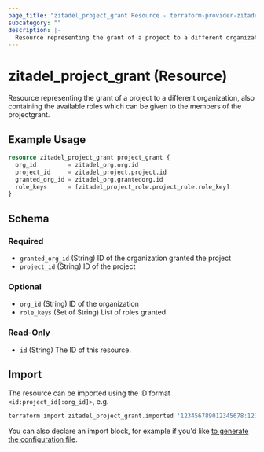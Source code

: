 ```yaml
---
page_title: "zitadel_project_grant Resource - terraform-provider-zitadel"
subcategory: ""
description: |-
  Resource representing the grant of a project to a different organization, also containing the available roles which can be given to the members of the projectgrant.
---
```


# zitadel_project_grant (Resource)

Resource representing the grant of a project to a different organization, also containing the available roles which can be given to the members of the projectgrant.

## Example Usage

```terraform
resource zitadel_project_grant project_grant {
  org_id         = zitadel_org.org.id
  project_id     = zitadel_project.project.id
  granted_org_id = zitadel_org.grantedorg.id
  role_keys      = [zitadel_project_role.project_role.role_key]
}
```

<!-- schema generated by tfplugindocs -->
## Schema

### Required

- `granted_org_id` (String) ID of the organization granted the project
- `project_id` (String) ID of the project

### Optional

- `org_id` (String) ID of the organization
- `role_keys` (Set of String) List of roles granted

### Read-Only

- `id` (String) The ID of this resource.

## Import

The resource can be imported using the ID format `<id:project_id[:org_id]>`, e.g.

```bash
terraform import zitadel_project_grant.imported '123456789012345678:123456789012345678:123456789012345678'
```

You can also declare an import block, for example if you'd like [to generate the configuration file](https://developer.hashicorp.com/terraform/language/import/generating-configuration).
